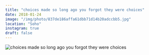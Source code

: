 ```yaml
---
title: "choices made so long ago you forgot they were choices"
date: 2018-01-24
image: "/img/photo/837de186affa61dbb71d14b20adccbb5.jpg"
location: "Soho"
instagram: true
draft: false
---
```


![choices made so long ago you forgot they were choices](/img/photo/837de186affa61dbb71d14b20adccbb5.jpg)
